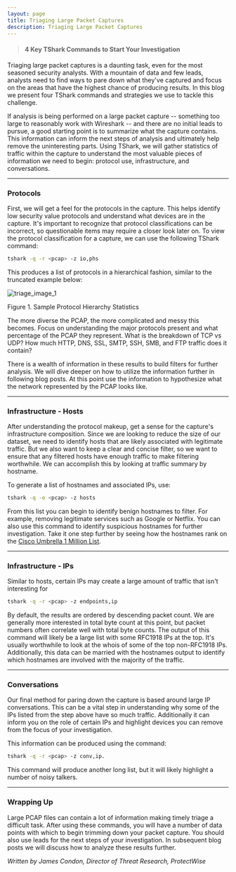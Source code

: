 ```yaml
---
layout: page
title: Triaging Large Packet Captures
description: Triaging Large Packet Captures
---
```


> #### 4 Key TShark Commands to Start Your Investigation

Triaging large packet captures is a daunting task, even for the most seasoned security analysts. With a mountain of data and few leads, analysts need to find ways to pare down what they've captured and focus on the areas that have the highest chance of producing results. In this blog we present four TShark commands and strategies we use to tackle this challenge.

If analysis is being performed on a large packet capture -- something too large to reasonably work with Wireshark -- and there are no initial leads to pursue, a good starting point is to summarize what the capture contains. This information can inform the next steps of analysis and ultimately help remove the uninteresting parts. Using TShark, we will gather statistics of traffic within the capture to understand the most valuable pieces of information we need to begin: protocol use, infrastructure, and conversations.

---

### Protocols

First, we will get a feel for the protocols in the capture. This helps identify low security value protocols and understand what devices are in the capture. It's important to recognize that protocol classifications can be incorrect, so questionable items may require a closer look later on. To view the protocol classification for a capture, we can use the following TShark command:

```bash
tshark -q -r <pcap> -z io,phs
```

This produces a list of protocols in a hierarchical fashion, similar to the truncated example below:

![triage_image_1](images/triage_image_1.png)

Figure 1. Sample Protocol Hierarchy Statistics 

The more diverse the PCAP, the more complicated and messy this becomes. Focus on understanding the major protocols present and what percentage of the PCAP they represent. What is the breakdown of TCP vs UDP? How much HTTP, DNS, SSL, SMTP, SSH, SMB, and FTP traffic does it contain? 

There is a wealth of information in these results to build filters for further analysis. We will dive deeper on how to utilize the information further in following blog posts. At this point use the information to hypothesize what the network represented by the PCAP looks like. 

---

### Infrastructure - Hosts

After understanding the protocol makeup, get a sense for the capture's infrastructure composition. Since we are looking to reduce the size of our dataset, we need to identify hosts that are likely associated with legitimate traffic. But we also want to keep a clear and concise filter, so we want to ensure that any filtered hosts have enough traffic to make filtering worthwhile. We can accomplish this by looking at traffic summary by hostname.

To generate a list of hostnames and associated IPs, use:

```bash
tshark -q -e <pcap> -z hosts
```

From this list you can begin to identify benign hostnames to filter. For example, removing legitimate services such as Google or Netflix. You can also use this command to identify suspicious hostnames for further investigation. Take it one step further by seeing how the hostnames rank on the [Cisco Umbrella 1 Million List](https://umbrella.cisco.com/blog/2016/12/14/cisco-umbrella-1-million/).

---

### Infrastructure - IPs

Similar to hosts, certain IPs may create a large amount of traffic that isn't interesting for

```bash
tshark -q -r <pcap> -z endpoints,ip
```

By default, the results are ordered by descending packet count. We are generally more interested in total byte count at this point, but packet numbers often correlate well with total byte counts. The output of this command will likely be a large list with some RFC1918 IPs at the top. It's usually worthwhile to look at the whois of some of the top non-RFC1918 IPs. Additionally, this data can be married with the hostnames output to identify which hostnames are involved with the majority of the traffic. 

---

### Conversations

Our final method for paring down the capture is based around large IP conversations. This can be a vital step in understanding why some of the IPs listed from the step above have so much traffic. Additionally it can inform you on the role of certain IPs and highlight devices you can remove from the focus of your investigation.

This information can be produced using the command: 

```bash
tshark -q -r <pcap> -z conv,ip. 
```

This command will produce another long list, but it will likely highlight a number of noisy talkers. 

---

### Wrapping Up

Large PCAP files can contain a lot of information making timely triage a difficult task. After using these commands, you will have a number of data points with which to begin trimming down your packet capture. You should also use leads for the next steps of your investigation. In subsequent blog posts we will discuss how to analyze these results further.

*Written by James Condon, Director of Threat Research, ProtectWise*
